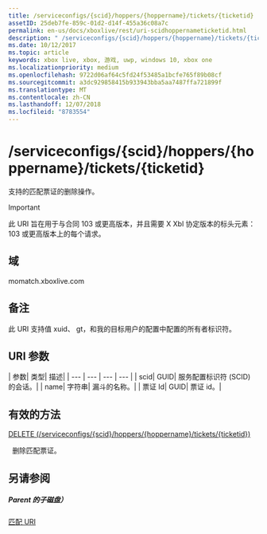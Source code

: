 ```yaml
---
title: /serviceconfigs/{scid}/hoppers/{hoppername}/tickets/{ticketid}
assetID: 25deb7fe-859c-01d2-d14f-455a36c08a7c
permalink: en-us/docs/xboxlive/rest/uri-scidhoppernameticketid.html
description: " /serviceconfigs/{scid}/hoppers/{hoppername}/tickets/{ticketid}"
ms.date: 10/12/2017
ms.topic: article
keywords: xbox live, xbox, 游戏, uwp, windows 10, xbox one
ms.localizationpriority: medium
ms.openlocfilehash: 9722d06af64c5fd24f53485a1bcfe765f89b08cf
ms.sourcegitcommit: a3dc929858415b933943bba5aa7487ffa721899f
ms.translationtype: MT
ms.contentlocale: zh-CN
ms.lasthandoff: 12/07/2018
ms.locfileid: "8783554"
---
```

# <a name="serviceconfigsscidhoppershoppernameticketsticketid"></a>/serviceconfigs/{scid}/hoppers/{hoppername}/tickets/{ticketid}

支持的匹配票证的删除操作。

> [!IMPORTANT]
> 此 URI 旨在用于与合同 103 或更高版本，并且需要 X Xbl 协定版本的标头元素： 103 或更高版本上的每个请求。

<a id="ID4ER"></a>


## <a name="domain"></a>域
momatch.xboxlive.com  
<a id="ID4EW"></a>


## <a name="remarks"></a>备注
此 URI 支持值 xuid、 gt，和我的目标用户的配置中配置的所有者标识符。  
<a id="ID4E2"></a>


## <a name="uri-parameters"></a>URI 参数

| 参数| 类型| 描述|
| --- | --- | --- | --- |
| scid| GUID| 服务配置标识符 (SCID) 的会话。|
| name| 字符串| 漏斗的名称。|
| 票证 Id| GUID| 票证 id。|

<a id="ID4EJC"></a>


## <a name="valid-methods"></a>有效的方法

[DELETE (/serviceconfigs/{scid}/hoppers/{hoppername}/tickets/{ticketid})](uri-scidhoppernameticketiddelete.md)

&nbsp;&nbsp;删除匹配票证。

<a id="ID4ETC"></a>


## <a name="see-also"></a>另请参阅

<a id="ID4EVC"></a>


##### <a name="parent"></a>Parent 的子磁盘）  

[匹配 URI](atoc-reference-matchtickets.md)
